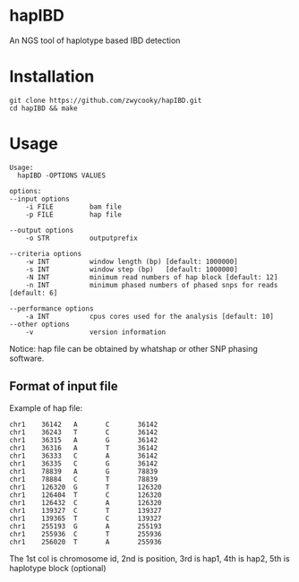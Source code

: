 # hapIBD
 An NGS tool of haplotype based IBD detection
# Installation
```
git clone https://github.com/zwycooky/hapIBD.git
cd hapIBD && make
```
# Usage
```
Usage:
  hapIBD -OPTIONS VALUES

options:
--input options
    -i FILE         bam file
    -p FILE         hap file

--output options
    -o STR          outputprefix

--criteria options
    -w INT          window length (bp) [default: 1000000]
    -s INT          window step (bp)   [default: 1000000]
    -N INT          minimum read numbers of hap block [default: 12]
    -n INT          minimum phased numbers of phased snps for reads [default: 6]

--performance options
    -a INT          cpus cores used for the analysis [default: 10]
--other options
    -v              version information
```
Notice: hap file can be obtained by whatshap or other SNP phasing software.
## Format of input file
Example of hap file:
```
chr1    36142   A       C       36142
chr1    36243   T       C       36142
chr1    36315   A       G       36142
chr1    36316   A       T       36142
chr1    36333   C       A       36142
chr1    36335   C       G       36142
chr1    78839   A       G       78839
chr1    78884   C       T       78839
chr1    126320  G       T       126320
chr1    126404  T       C       126320
chr1    126432  C       A       126320
chr1    139327  C       T       139327
chr1    139365  T       C       139327
chr1    255193  G       A       255193
chr1    255936  C       T       255936
chr1    256020  T       A       255936
```
The 1st col is chromosome id, 2nd is position, 3rd is hap1, 4th is hap2, 5th is haplotype block (optional)
